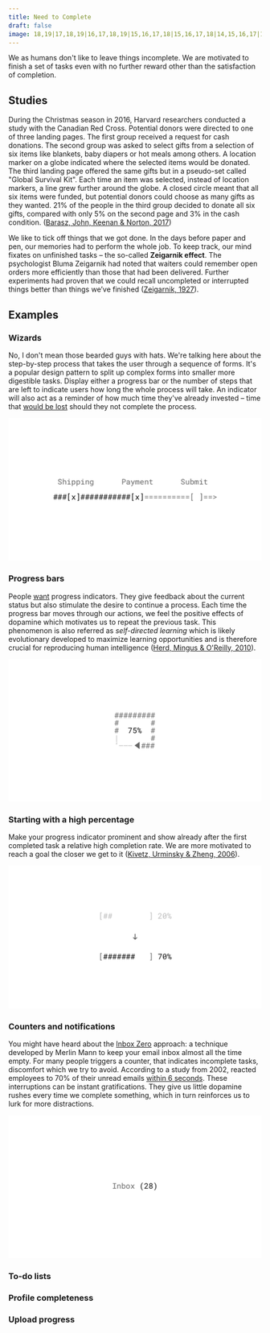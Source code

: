 ```yaml
---
title: Need to Complete
draft: false
image: 18,19|17,18,19|16,17,18,19|15,16,17,18|15,16,17,18|14,15,16,17|13,14,15,16,17|12,13,14,15,16|12,13,14,15|11,12,13,14,15|10,11,12,13,14|9,10,11,12,13|3,4,9,10,11,12,13|2,3,4,5,8,9,10,11,12|2,3,4,5,6,7,8,9,10,11|3,4,5,6,7,8,9,10,11|4,5,6,7,8,9,10|5,6,7,8,9|6,7,8|
---
```


We as humans don't like to leave things incomplete. We are motivated to finish a set of tasks even with no further reward other than the satisfaction of completion.


## Studies

During the Christmas season in 2016, Harvard researchers conducted a study with the Canadian Red Cross. Potential donors were directed to one of three landing pages. The first group received a request for cash donations. The second group was asked to select gifts from a selection of six items like blankets, baby diapers or hot meals among others. A location marker on a globe indicated where the selected items would be donated. The third landing page offered the same gifts but in a pseudo-set called "Global Survival Kit". Each time an item was selected, instead of location markers, a line grew further around the globe. A closed circle meant that all six items were funded, but potential donors could choose as many gifts as they wanted. 21% of the people in the third group decided to donate all six gifts, compared with only 5% on the second page and 3% in the cash condition. ([Barasz, John, Keenan & Norton, 2017](http://www.hbs.edu/faculty/Pages/item.aspx?num=52665))

We like to tick off things that we got done. In the days before paper and pen, our memories had to perform the whole job. To keep track, our mind fixates on unfinished tasks – the so-called **Zeigarnik effect**. The psychologist Bluma Zeigarnik had noted that waiters could remember open orders more efficiently than those that had been delivered. Further experiments had proven that we could recall uncompleted or interrupted things better than things we’ve finished ([Zeigarnik, 1927](http://codeblab.com/wp-content/uploads/2009/12/On-Finished-and-Unfinished-Tasks.pdf)).


## Examples


### Wizards
No, I don't mean those bearded guys with hats. We're talking here about the step-by-step process that takes the user through a sequence of forms. It's a popular design pattern to split up complex forms into smaller more digestible tasks. Display either a progress bar or the number of steps that are left to indicate users how long the whole process will take. An indicator will also act as a reminder of how much time they've already invested – time that [would be lost](/loss-aversion/) should they not complete the process.

![](01-wizards.png)


### Progress bars
People [want](http://dl.acm.org/citation.cfm?id=317459) progress indicators. They give feedback about the current status but also stimulate the desire to continue a process. Each time the progress bar moves through our actions, we feel the positive effects of dopamine which motivates us to repeat the previous task. This phenomenon is also referred as *self-directed learning* which is likely evolutionary developed to maximize learning opportunities and is therefore crucial for reproducing human intelligence ([Herd, Mingus & O'Reilly, 2010](https://grey.colorado.edu/mediawiki/sites/mingus/images/c/c0/HerdMingusOReilly10.pdf)).

![](02-progress-bars.png)


### Starting with a high percentage
Make your progress indicator prominent and show already after the first completed task a relative high completion rate. We are more motivated to reach a goal the closer we get to it ([Kivetz, Urminsky & Zheng, 2006](http://www.quilageo.com/wp-content/uploads/2013/07/Goal-Gradient_Illusionary_Goal_Progress.pdf)).

![](03-starting-with-high-percentage.png)


### Counters and notifications
You might have heard about the [Inbox Zero](https://www.youtube.com/watch?v=z9UjeTMb3Yk) approach: a technique developed by Merlin Mann to keep your email inbox almost all the time empty. For many people triggers a counter, that indicates incomplete tasks, discomfort which we try to avoid. According to a study from 2002, reacted employees to 70% of their unread emails [within 6 seconds](https://dspace.lboro.ac.uk/dspace-jspui/bitstream/2134/489/3/Ease%2525202002%252520Jackson.pdf). These interruptions can be instant gratifications. They give us little dopamine rushes every time we complete something, which in turn reinforces us to lurk for more distractions.

![](04-counters-notifications.png)


### To-do lists

### Profile completeness

### Upload progress